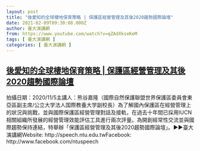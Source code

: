 ```yaml
---
layout: post
title: "後愛知的全球棲地保育策略 | 保護區經營管理及其後2020趨勢國際論壇"
date: 2021-02-09T09:30:08.000Z
author: 臺大演講網
from: https://www.youtube.com/watch?v=qZAdXkseKeM
tags: [ 臺大演講網 ]
categories: [ 臺大演講網 ]
---
```

<!--1612863008000-->
[後愛知的全球棲地保育策略 | 保護區經營管理及其後2020趨勢國際論壇](https://www.youtube.com/watch?v=qZAdXkseKeM)
------

<div>
拍攝日期：2020/11/5主講人：熊谷嘉隆（國際自然保護聯盟世界保護區委員會東亞區副主席/公立大学法人国際教養大学副校長）為了解國內保護區在經營管理上的狀況與挑戰，並與國際保護區經營管理對話及接軌，在過去十年間已採用IUCN相關組織所發展的經營管理效能評估工具進行兩次評量。為開創經常性交流並與國際趨勢保持連結，特舉辦「保護區經營管理及其後2020趨勢國際論壇」。►►臺大演講網Website: http://speech.ntu.edu.twFacebook: http://www.facebook.com/ntuspeech
</div>

